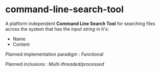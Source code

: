 # command-line-search-tool

A platform independent __Command Line Search Tool__ for searching files across the system that has the _input string_ in it's:

* Name
* Content

Planned implementation paradigm : _Functional_

Planned inclusions : _Multi-threaded/processed_

